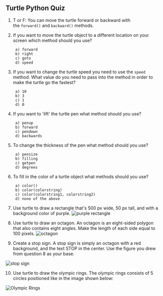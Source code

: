 ## Turtle Python Quiz 

1) T or F: You can move the turtle forward or backward with  
the ``forward()`` and ``backward()`` methods. 
  
2) If you want to move the turtle object to a different location on your screen which method should you use?  
  
		a) forward  
		b) right  
		c) goto  
		d) speed  
  
3) If you want to change the turtle speed you need to use the ``speed`` method. What value do you need to pass into the method in order to make the turtle go the fastest?  
  
		a) 10  
		b) 3  
		c) 1  
		d) 0  
  
4) If you want to 'lift' the turtle pen what method should you use? 

		a) penup  
		b) forward  
		c) pendown  
		d) backwards  
  
5) To change the thickness of the pen what method should you use?  

		a) pensize  
		b) filling  
		c) getpen  
		d) degrees  
  
6) To fill in the color of a turtle object what methods should you use?  

		a) color()  
		b) color(colorstring)  
		c) color(colorstring1, colorstring2)  
		d) none of the above  

7) Use turtle to draw a rectangle that's 500 px wide, 50 px tall, and with a background color of purple. 
![purple rectangle](images/purple_rect.jpg)

8) Use turtle to draw an octagon. An octagon is an eight-sided polygon that also contains eight angles. Make the length of each side equal to 100 pixels. 
![octagon](../images/octagon.jpg)

9) Create a stop sign. A stop sign is simply an octagon with a red background, and the text STOP in the center. Use the figure you drew from question 8 as your base. 

![stop sign](../quzzes/images/stop_sign.jpg)

10)  Use turtle to draw the olympic rings. The olympic rings consists of 5 circles positioned like in the image shown below:

![Olympic Rings](/images/olympic_rings.jpg)		